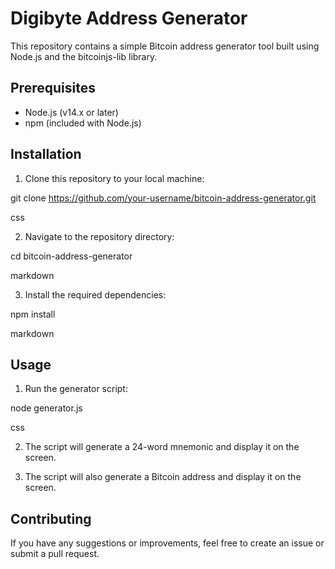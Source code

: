 
# Digibyte Address Generator

This repository contains a simple Bitcoin address generator tool built using Node.js and the bitcoinjs-lib library.

## Prerequisites

- Node.js (v14.x or later)
- npm (included with Node.js)

## Installation

1. Clone this repository to your local machine:

git clone https://github.com/your-username/bitcoin-address-generator.git

css


2. Navigate to the repository directory:

cd bitcoin-address-generator

markdown


3. Install the required dependencies:

npm install

markdown


## Usage

1. Run the generator script:

node generator.js

css


2. The script will generate a 24-word mnemonic and display it on the screen.

3. The script will also generate a Bitcoin address and display it on the screen.

## Contributing

If you have any suggestions or improvements, feel free to create an issue or submit a pull request.


